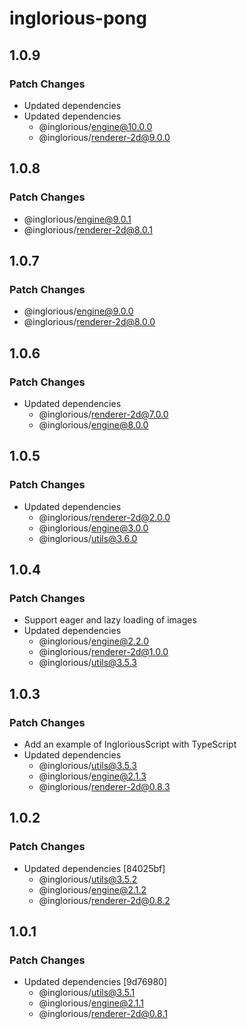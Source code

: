 # inglorious-pong

## 1.0.9

### Patch Changes

- Updated dependencies
- Updated dependencies
  - @inglorious/engine@10.0.0
  - @inglorious/renderer-2d@9.0.0

## 1.0.8

### Patch Changes

- @inglorious/engine@9.0.1
- @inglorious/renderer-2d@8.0.1

## 1.0.7

### Patch Changes

- @inglorious/engine@9.0.0
- @inglorious/renderer-2d@8.0.0

## 1.0.6

### Patch Changes

- Updated dependencies
  - @inglorious/renderer-2d@7.0.0
  - @inglorious/engine@8.0.0

## 1.0.5

### Patch Changes

- Updated dependencies
  - @inglorious/renderer-2d@2.0.0
  - @inglorious/engine@3.0.0
  - @inglorious/utils@3.6.0

## 1.0.4

### Patch Changes

- Support eager and lazy loading of images
- Updated dependencies
  - @inglorious/engine@2.2.0
  - @inglorious/renderer-2d@1.0.0
  - @inglorious/utils@3.5.3

## 1.0.3

### Patch Changes

- Add an example of IngloriousScript with TypeScript
- Updated dependencies
  - @inglorious/utils@3.5.3
  - @inglorious/engine@2.1.3
  - @inglorious/renderer-2d@0.8.3

## 1.0.2

### Patch Changes

- Updated dependencies [84025bf]
  - @inglorious/utils@3.5.2
  - @inglorious/engine@2.1.2
  - @inglorious/renderer-2d@0.8.2

## 1.0.1

### Patch Changes

- Updated dependencies [9d76980]
  - @inglorious/utils@3.5.1
  - @inglorious/engine@2.1.1
  - @inglorious/renderer-2d@0.8.1
